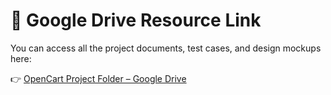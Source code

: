 # 🔗 Google Drive Resource Link

You can access all the project documents, test cases, and design mockups here:

👉 [OpenCart Project Folder – Google Drive](https://drive.google.com/drive/folders/1A8kbeymX0DM909WPCjXljOXde0-jY7cz?usp=drive_link)

